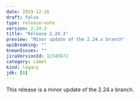 ```yaml
---
date: 2019-12-26
draft: false 
type: release-note
version: 2.24.3
title: "Release 2.24.3"
preview: "Minor update of the 2.24.x branch"
apiBreaking: ""
knownIssues: ""
jiraVersionId: 12345672
category: camel
kind: legacy
jdk: [8]
---
```


This release is a minor update of the 2.24.x branch.
